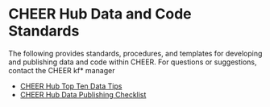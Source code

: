 # CHEER Hub Data and Code Standards
The following provides standards, procedures, and templates for developing and publishing data and code within CHEER. For questions or suggestions, contact the CHEER kf* manager

* [CHEER Hub Top Ten Data Tips](06a-CHEER_DataTips.md)
* [CHEER Hub Data Publishing Checklist](06b-CHEER_DataPublishingChecklist.md)
